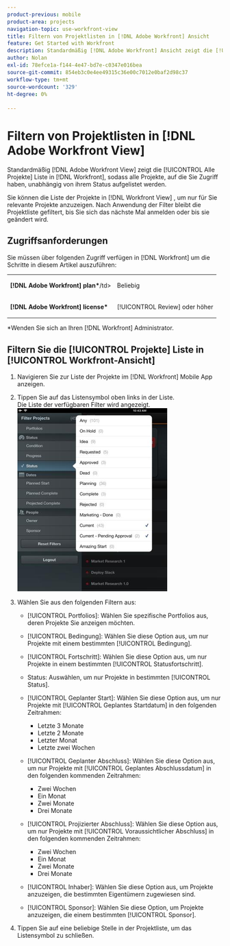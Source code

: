 ```yaml
---
product-previous: mobile
product-area: projects
navigation-topic: use-workfront-view
title: Filtern von Projektlisten in [!DNL Adobe Workfront] Ansicht
feature: Get Started with Workfront
description: Standardmäßig [!DNL Adobe Workfront] Ansicht zeigt die [!UICONTROL Alle Projekte] Liste in [!DNL Workfront], sodass alle Projekte, auf die Sie Zugriff haben, unabhängig von ihrem Status aufgelistet werden.
author: Nolan
exl-id: 78efce1a-f144-4e47-bd7e-c0347e016bea
source-git-commit: 854eb3c0e4ee49315c36e00c7012e0baf2d98c37
workflow-type: tm+mt
source-wordcount: '329'
ht-degree: 0%

---
```


# Filtern von Projektlisten in [!DNL Adobe Workfront View]

Standardmäßig [!DNL Adobe Workfront View] zeigt die [!UICONTROL Alle Projekte] Liste in [!DNL Workfront], sodass alle Projekte, auf die Sie Zugriff haben, unabhängig von ihrem Status aufgelistet werden.

Sie können die Liste der Projekte in [!DNL Workfront View] , um nur für Sie relevante Projekte anzuzeigen. Nach Anwendung der Filter bleibt die Projektliste gefiltert, bis Sie sich das nächste Mal anmelden oder bis sie geändert wird.

## Zugriffsanforderungen

Sie müssen über folgenden Zugriff verfügen in [!DNL Workfront] um die Schritte in diesem Artikel auszuführen:

<table style="table-layout:auto"> 
 <col> 
 </col> 
 <col> 
 </col> 
 <tbody> 
  <tr> 
   <td role="rowheader"><strong>[!DNL Adobe Workfront] plan*</strong>/td&gt; 
   <td> <p>Beliebig</p> </td> 
  </tr> 
  <tr> 
   <td role="rowheader"><strong>[!DNL Adobe Workfront] license*</strong></td> 
   <td> <p>[!UICONTROL Review] oder höher</p> </td> 
  </tr> 
 </tbody> 
</table>

&#42;Wenden Sie sich an Ihren [!DNL Workfront] Administrator.

## Filtern Sie die [!UICONTROL Projekte] Liste in [!UICONTROL Workfront-Ansicht]

1. Navigieren Sie zur Liste der Projekte im [!DNL Workfront] Mobile App anzeigen.
1. Tippen Sie auf das Listensymbol oben links in der Liste.\
   Die Liste der verfügbaren Filter wird angezeigt.\
   ![WF_View_filters_050621.jpg](assets/wf-view-filters-050621-350x427.jpg)

1. Wählen Sie aus den folgenden Filtern aus:

   * [!UICONTROL Portfolios]: Wählen Sie spezifische Portfolios aus, deren Projekte Sie anzeigen möchten.
   * [!UICONTROL Bedingung]: Wählen Sie diese Option aus, um nur Projekte mit einem bestimmten [!UICONTROL Bedingung].
   * [!UICONTROL Fortschritt]: Wählen Sie diese Option aus, um nur Projekte in einem bestimmten [!UICONTROL Statusfortschritt].
   * Status: Auswählen, um nur Projekte in bestimmten [!UICONTROL Status].
   * [!UICONTROL Geplanter Start]: Wählen Sie diese Option aus, um nur Projekte mit [!UICONTROL Geplantes Startdatum] in den folgenden Zeitrahmen:

      * Letzte 3 Monate
      * Letzte 2 Monate
      * Letzter Monat
      * Letzte zwei Wochen
   * [!UICONTROL Geplanter Abschluss]: Wählen Sie diese Option aus, um nur Projekte mit [!UICONTROL Geplantes Abschlussdatum] in den folgenden kommenden Zeitrahmen:

      * Zwei Wochen
      * Ein Monat
      * Zwei Monate
      * Drei Monate
   * [!UICONTROL Projizierter Abschluss]: Wählen Sie diese Option aus, um nur Projekte mit [!UICONTROL Voraussichtlicher Abschluss] in den folgenden kommenden Zeitrahmen:

      * Zwei Wochen
      * Ein Monat
      * Zwei Monate
      * Drei Monate
   * [!UICONTROL Inhaber]: Wählen Sie diese Option aus, um Projekte anzuzeigen, die bestimmten Eigentümern zugewiesen sind.
   * [!UICONTROL Sponsor]: Wählen Sie diese Option, um Projekte anzuzeigen, die einem bestimmten [!UICONTROL Sponsor].




1. Tippen Sie auf eine beliebige Stelle in der Projektliste, um das Listensymbol zu schließen.

